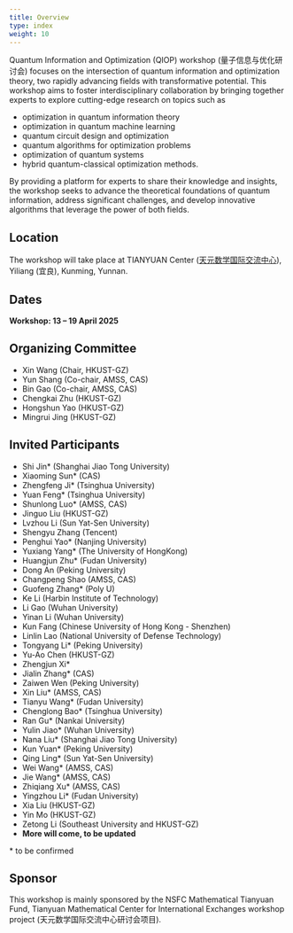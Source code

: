 ```yaml
---
title: Overview
type: index
weight: 10
---
```


Quantum Information and Optimization (QIOP) workshop (量子信息与优化研讨会) focuses on the intersection of quantum information and optimization theory, two rapidly advancing fields with transformative potential. 
This workshop aims to foster interdisciplinary collaboration by bringing together experts to explore cutting-edge research on topics such as 
- optimization in quantum information theory
- optimization in quantum machine learning
- quantum circuit design and optimization 
- quantum algorithms for optimization problems
- optimization of quantum systems
- hybrid quantum-classical optimization methods. 

By providing a platform for experts to share their knowledge and insights, the workshop seeks to advance the theoretical foundations of quantum information, address significant challenges, and develop innovative algorithms that leverage the power of both fields.


## Location

The workshop will take place at TIANYUAN Center ([天元数学国际交流中心](http://tianyuan.amss.ac.cn/)), Yiliang (宜良), Kunming, Yunnan.

## Dates

**Workshop: 13 – 19 April 2025**



## Organizing Committee

- Xin Wang (Chair, HKUST-GZ)
- Yun Shang (Co-chair, AMSS, CAS)
- Bin Gao (Co-chair, AMSS, CAS)
- Chengkai Zhu (HKUST-GZ)
- Hongshun Yao (HKUST-GZ)
- Mingrui Jing (HKUST-GZ)

## Invited Participants
- Shi Jin* (Shanghai Jiao Tong University)
- Xiaoming Sun* (CAS)
- Zhengfeng Ji* (Tsinghua University)
- Yuan Feng* (Tsinghua University)
- Shunlong Luo* (AMSS, CAS)
- Jinguo Liu (HKUST-GZ)
- Lvzhou Li (Sun Yat-Sen University)
- Shengyu Zhang (Tencent)
- Penghui Yao* (Nanjing University)
- Yuxiang Yang* (The University of HongKong)
- Huangjun Zhu* (Fudan University)
- Dong An (Peking University)
- Changpeng Shao (AMSS, CAS)
- Guofeng Zhang* (Poly U)
- Ke Li (Harbin Institute of Technology)
- Li Gao (Wuhan University)
- Yinan Li (Wuhan University)
- Kun Fang  (Chinese University of Hong Kong - Shenzhen)
- Linlin Lao (National University of Defense Technology)
- Tongyang Li* (Peking University)
- Yu-Ao Chen (HKUST-GZ)
- Zhengjun Xi* 
- Jialin Zhang* (CAS)
- Zaiwen Wen (Peking University)
- Xin Liu* (AMSS, CAS)
- Tianyu Wang* (Fudan University)
- Chenglong Bao* (Tsinghua University)
- Ran Gu* (Nankai University)
- Yulin Jiao* (Wuhan University)
- Nana Liu* (Shanghai Jiao Tong University)
- Kun Yuan* (Peking University)
- Qing Ling* (Sun Yat-Sen University)
- Wei Wang* (AMSS, CAS)
- Jie Wang* (AMSS, CAS)
- Zhiqiang Xu* (AMSS, CAS)
- Yingzhou Li* (Fudan University)
- Xia Liu (HKUST-GZ)
- Yin Mo (HKUST-GZ)
- Zetong Li (Southeast University and HKUST-GZ)
- **More will come, to be updated**

\* to be confirmed



## Sponsor

This workshop is mainly sponsored by the NSFC Mathematical Tianyuan Fund, Tianyuan Mathematical Center for International Exchanges workshop project (天元数学国际交流中心研讨会项目).
